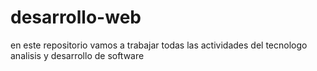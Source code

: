 # desarrollo-web
en este repositorio vamos a trabajar todas las actividades del tecnologo analisis y desarrollo de software
